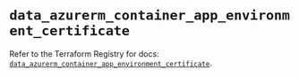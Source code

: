 # `data_azurerm_container_app_environment_certificate`

Refer to the Terraform Registry for docs: [`data_azurerm_container_app_environment_certificate`](https://registry.terraform.io/providers/hashicorp/azurerm/3.112.0/docs/data-sources/container_app_environment_certificate).
